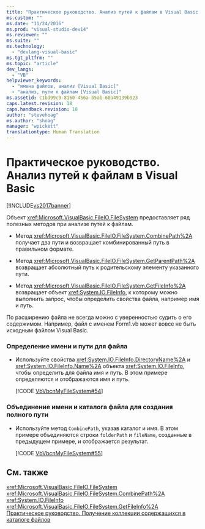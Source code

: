 ```yaml
---
title: "Практическое руководство. Анализ путей к файлам в Visual Basic | Microsoft Docs"
ms.custom: ""
ms.date: "11/24/2016"
ms.prod: "visual-studio-dev14"
ms.reviewer: ""
ms.suite: ""
ms.technology: 
  - "devlang-visual-basic"
ms.tgt_pltfrm: ""
ms.topic: "article"
dev_langs: 
  - "VB"
helpviewer_keywords: 
  - "имена файлов, анализ [Visual Basic]"
  - "анализ, пути к файлам [Visual Basic]"
ms.assetid: c1bd99c9-8160-456a-b5ab-60a49139b923
caps.latest.revision: 18
caps.handback.revision: 18
author: "stevehoag"
ms.author: "shoag"
manager: "wpickett"
translationtype: Human Translation
---
```

# Практическое руководство. Анализ путей к файлам в Visual Basic
[!INCLUDE[vs2017banner](../../../../csharp/includes/vs2017banner.md)]

Объект <xref:Microsoft.VisualBasic.FileIO.FileSystem> предоставляет ряд полезных методов при анализе путей к файлам.  
  
-   Метод <xref:Microsoft.VisualBasic.FileIO.FileSystem.CombinePath%2A> получает два пути и возвращает комбинированный путь в правильном формате.  
  
-   Метод <xref:Microsoft.VisualBasic.FileIO.FileSystem.GetParentPath%2A> возвращает абсолютный путь к родительскому элементу указанного пути.  
  
-   Метод <xref:Microsoft.VisualBasic.FileIO.FileSystem.GetFileInfo%2A> возвращает объект <xref:System.IO.FileInfo>, к которому можно выполнить запрос, чтобы определить свойства файла, например имя и путь.  
  
 По расширению файла не всегда можно с уверенностью судить о его содержимом. Например, файл с именем Form1.vb может вовсе не быть исходным файлом Visual Basic.  
  
### Определение имени и пути для файла  
  
-   Используйте свойства <xref:System.IO.FileInfo.DirectoryName%2A> и <xref:System.IO.FileInfo.Name%2A> объекта <xref:System.IO.FileInfo>, чтобы определить для файла имя и путь. В этом примере определяются и отображаются имя и путь.  
  
     [!CODE [VbVbcnMyFileSystem#54](../CodeSnippet/VS_Snippets_VBCSharp/VbVbcnMyFileSystem#54)]  
  
### Объединение имени и каталога файла для создания полного пути  
  
-   Используйте метод `CombinePath`, указав каталог и имя. В этом примере объединяются строки `folderPath` и `fileName`, созданные в предыдущем примере, и отображается результат.  
  
     [!CODE [VbVbcnMyFileSystem#55](../CodeSnippet/VS_Snippets_VBCSharp/VbVbcnMyFileSystem#55)]  
  
## См. также  
 <xref:Microsoft.VisualBasic.FileIO.FileSystem>   
 <xref:Microsoft.VisualBasic.FileIO.FileSystem.CombinePath%2A>   
 <xref:System.IO.FileInfo>   
 <xref:Microsoft.VisualBasic.FileIO.FileSystem.GetFileInfo%2A>   
 [Практическое руководство. Получение коллекции содержащихся в каталоге файлов](../../../../visual-basic/developing-apps/programming/drives-directories-files/how-to-get-the-collection-of-files-in-a-directory.md)